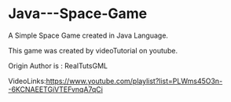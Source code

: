 # Java---Space-Game
A Simple Space Game created in Java Language. 

This game was created by videoTutorial on youtube.

Origin Author is : RealTutsGML

VideoLinks:https://www.youtube.com/playlist?list=PLWms45O3n--6KCNAEETGiVTEFvnqA7qCi
